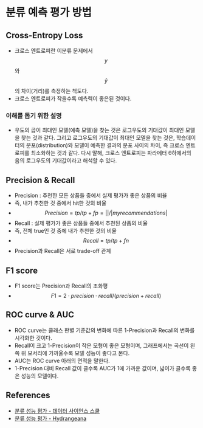# 분류 예측 평가 방법

## Cross-Entropy Loss

* 크로스 엔트로피란 이분류 문제에서 $$y$$와 $$ŷ$$의 차이\(거리\)를 측정하는 척도다.
* 크로스 엔트로피가 작을수록 예측력이 좋은된 것이다. 

### 이해를 돕기 위한 설명

* 우도의 곱이 최대인 모델\(예측 모델\)을 찾는 것은 로그우도의 기대값이 최대인 모델을 찾는 것과 같다. 그리고 로그우도의 기대값이 최대인 모델을 찾는 것은, 학습데이터의 분포\(distribution\)와 모델이 예측한 결과의 분포 사이의 차이, 즉 크로스 엔트로피를 최소화하는 것과 같다. 다시 말해, 크로스 엔트로피는 파라메터 θ하에서의 음의 로그우도의 기대값이라고 해석할 수 있다.

##  Precision & Recall

* Precision : 추천한 모든 상품들 중에서 실제 평가가 좋은 상품의 비율
* 즉, 내가 추천한 것 중에서 hit한 것의 비율
* $$Precision = tp/tp+fp = || / |my recommendation  s  |$$ 
* Recall : 실제 평가가 좋은 상품들 중에서 추천된 상품의 비율
* 즉, 전체 true인 것 중에 내가 추천한 것의 비율
* $$Recall = tp/tp+fn$$ 
* Precision과 Recall은 서로 trade-off 관계

## F1 score

* F1 score는 Precision과 Recall의 조화평
* $$F1=2⋅precision⋅recall/ (precision+recall)$$ 

## ROC curve & AUC

* ROC curve는 클래스 판별 기준값의 변화에 따른 1-Precision과 Recall의 변화를 시각화한 것이다. 
* Recall이 크고 1-Precision이 작은 모형이 좋은 모형이며, 그래프에서는 곡선이 왼쪽 위 모서리에 가까울수록 모델 성능이 좋다고 본다.
* AUC는 ROC curve 아래의 면적을 말한다. 
* 1-Precision 대비 Recall 값이 클수록 AUC가 1에 가까운 값이며, 넓이가 클수록 좋은 성능의 모델이다.

## References

* [분류 성능 평가 - 데이터 사이언스 스쿨](https://datascienceschool.net/view-notebook/731e0d2ef52c41c686ba53dcaf346f32/)
* [분류 성능 평가 - Hydrangeana](http://sherry-data.tistory.com/4)

